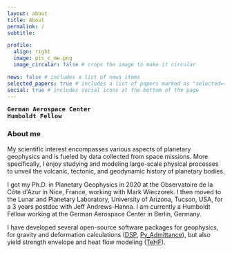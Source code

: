 ```yaml
---
layout: about
title: About
permalink: /
subtitle: 

profile:
  align: right
  image: pic_c_me.png
  image_circular: false # crops the image to make it circular

news: false # includes a list of news items
selected_papers: true # includes a list of papers marked as "selected={true}"
social: true # includes social icons at the bottom of the page
---
```


<a href="https://www.dlr.de/en" style="font-family: monospace; text-decoration: none; color: var(--global-text-color"><b>German Aerospace Center</b></a><br />
<font style="font-family: monospace; text-decoration: none; color: var(--global-text-color"><b>Humboldt Fellow</b></font>
<br />

### About me ###

My scientific interest encompasses various aspects of planetary geophysics and is fueled by data collected from space missions. More specifically, I enjoy studying and modeling large-scale physical processes to unveil the volcanic, tectonic, and geodynamic history of planetary bodies. 

I got my Ph.D. in Planetary Geophysics in 2020 at the Observatoire de la Côte d'Azur in Nice, France, working with Mark Wieczorek. I then moved to the Lunar and Planetary Laboratory, University of Arizona, Tucson, USA, for a 3 years postdoc with Jeff Andrews-Hanna. I am currently a Humboldt Fellow working at the German Aerospace Center in Berlin, Germany.

I have developed several open-source software packages for geophysics, for gravity and deformation calculations ([DSP](https://github.com/AB-Ares/Displacement_strain_planet), [Py_Admittance](https://github.com/AB-Ares/Py_Admittance)), but also yield strength envelope and heat flow modeling ([TeHF](https://github.com/AB-Ares/Te_HF_Conversion)).
